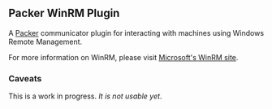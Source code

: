 ## Packer WinRM Plugin

A [Packer](http://www.packer.io/) communicator plugin for interacting with machines using Windows Remote Management.

For more information on WinRM, please visit [Microsoft's WinRM site](http://msdn.microsoft.com/en-us/library/aa384426\(v=VS.85\).aspx).

### Caveats

This is a work in progress. *It is not usable yet*.
